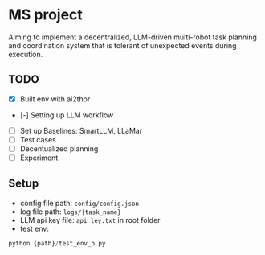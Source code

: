 # MS project
Aiming to implement a decentralized, LLM-driven multi-robot task planning and coordination system that is tolerant of unexpected events during execution.



## TODO
- [x] Built env with ai2thor    
- [-] Setting up LLM workflow
- [ ] Set up Baselines: SmartLLM, LLaMar
- [ ] Test cases
- [ ] Decentualized planning
- [ ] Experiment

## Setup
- config file path: `config/config.json`
- log file path: `logs/{task_name}`
- LLM api key file: `api_ley.txt` in root folder
- test env:
```python
python {path}/test_env_b.py
```